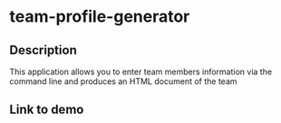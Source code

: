 # team-profile-generator

## Description

This application allows you to enter team members information via the command line and produces an HTML document of the team

## Link to demo

